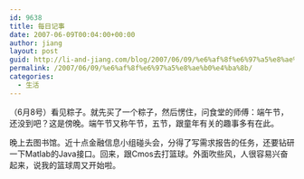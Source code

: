 ```yaml
---
id: 9638
title: 每日记事
date: 2007-06-09T00:04:00+00:00
author: jiang
layout: post
guid: http://li-and-jiang.com/blog/2007/06/09/%e6%af%8f%e6%97%a5%e8%ae%b0%e4%ba%8b/
permalink: /2007/06/09/%e6%af%8f%e6%97%a5%e8%ae%b0%e4%ba%8b/
categories:
  - 生活
---
```

（6月8号）看见粽子。就先买了一个粽子，然后愣住，问食堂的师傅：端午节，还没到吧？这是傍晚。端午节又称午节，五节，跟童年有关的趣事多有在此。 

晚上去图书馆。近十点金融信息小组碰头会，分得了写需求报告的任务，还要钻研一下Matlab的Java接口。回来，跟Cmos去打篮球。外面吹些风，人很容易兴奋起来，说我的篮球周又开始啦。